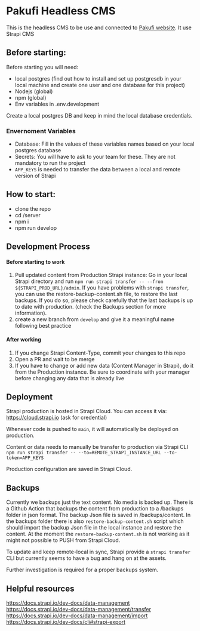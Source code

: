 # Pakufi Headless CMS

This is the headless CMS to be use and connected to [Pakufi website](https://github.com/pakufi-agency/website/website).
It use Strapi CMS

## Before starting:

Before starting you will need:

- local postgres (find out how to install and set up postgresdb in your local machine and create one user and one database for this project)
- Nodejs (global)
- npm (global)
- Env variables in .env.development

Create a local postgres DB and keep in mind the local database credentials.

### Envernoment Variables

- Database: Fill in the values of these variables names based on your local postgres database
- Secrets: You will have to ask to your team for these. They are not mandatory to run the project
- `APP_KEYS` is needed to transfer the data between a local and remote version of Strapi

## How to start:

- clone the repo
- cd /server
- npm i
- npm run develop

## Development Process

#### Before starting to work

1. Pull updated content from Production Strapi instance: Go in your local Strapi directory and run `npm run strapi transfer -- --from ${STRAPI_PROD_URL}/admin`. If you have problems with `strapi transfer`, you can use the restore-backup-content.sh file, to restore the last backups. If you do so, please check carefully that the last backups is up to date with production. (check the Backups section for more information).
2. create a new branch from `develop` and give it a meaningful name following best practice

#### After working

1. If you change Strapi Content-Type, commit your changes to this repo
2. Open a PR and wait to be merge
3. If you have to change or add new data (Content Manager in Strapi), do it from the Production instance. Be sure to coordinate with your manager before changing any data that is already live

## Deployment

Strapi production is hosted in Strapi Cloud.
You can access it via: https://cloud.strapi.io (ask for credential)

Whenever code is pushed to `main`, it will automatically be deployed on production.

Content or data needs to manually be transfer to production via Strapi CLI `npm run strapi transfer -- --to=REMOTE_STRAPI_INSTANCE_URL --to-token=APP_KEYS`

Production configuration are saved in Strapi Cloud.

## Backups

Currently we backups just the text content. No media is backed up.
There is a Github Action that backups the content from production to a /backups folder in json format.
The backup Json file is saved in /backups/content.
In the backups folder there is also `restore-backup-content.sh` script which should import the backup Json file in the local instance and restore the content.
At the moment the `restore-backup-content.sh` is not working as it might not possible to PUSH from Strapi Cloud.

To update and keep remote-local in sync, Strapi provide a `strapi transfer` CLI but currently seems to have a bug and hang on at the assets.

Further investigation is required for a proper backups system.

## Helpful resources

https://docs.strapi.io/dev-docs/data-management
https://docs.strapi.io/dev-docs/data-management/transfer
https://docs.strapi.io/dev-docs/data-management/import
https://docs.strapi.io/dev-docs/cli#strapi-export
